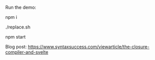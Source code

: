 Run the demo:

npm i

./replace.sh

npm start

Blog post: https://www.syntaxsuccess.com/viewarticle/the-closure-compiler-and-svelte
